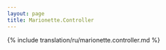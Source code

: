 ```yaml
---
layout: page
title: Marionette.Controller
---
```


{% include translation/ru/marionette.controller.md %}